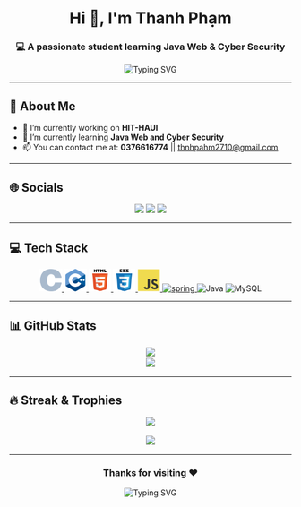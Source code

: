 <h1 align="center">Hi 👋, I'm Thanh Phạm</h1>
<h3 align="center">💻 A passionate student learning Java Web & Cyber Security</h3>

<p align="center">
  <img src="https://readme-typing-svg.demolab.com?font=Fira+Code&size=22&pause=1000&center=true&vCenter=true&width=435&lines=Welcome+to+my+GitHub!;Currently+learning+Java+Web+%26+Security;Love+Clean+Architecture+%2F+DDD+%2F+Backend" alt="Typing SVG" />
</p>

---

## 💫 **About Me**
- 🔭 I’m currently working on **HIT-HAUI**  
- 🌱 I’m currently learning **Java Web and Cyber Security**  
- 📫 You can contact me at: **0376616774** || [thnhpahm2710@gmail.com](mailto:thnhpahm2710@gmail.com)

---

## 🌐 **Socials**
<p align="center">
  <a href="https://www.facebook.com/thnhpahm2710"><img src="https://img.shields.io/badge/Facebook-%231877F2.svg?style=for-the-badge&logo=Facebook&logoColor=white"></a>
  <a href="https://www.instagram.com/thnhpahm2710"><img src="https://img.shields.io/badge/Instagram-%23E4405F.svg?style=for-the-badge&logo=Instagram&logoColor=white"></a>
  <a href="mailto:thnhpahm2710@gmail.com"><img src="https://img.shields.io/badge/Gmail-D14836?style=for-the-badge&logo=gmail&logoColor=white"></a>
</p>

---

## 💻 **Tech Stack**
<p align="center">
  <a href="https://www.cprogramming.com/" target="_blank"> <img src="https://raw.githubusercontent.com/devicons/devicon/master/icons/c/c-original.svg" alt="c" width="40" height="40"/> </a>
  <a href="https://www.w3schools.com/cpp/" target="_blank"> <img src="https://raw.githubusercontent.com/devicons/devicon/master/icons/cplusplus/cplusplus-original.svg" alt="cplusplus" width="40" height="40"/> </a>
  <a href="https://www.w3.org/html/" target="_blank"> <img src="https://raw.githubusercontent.com/devicons/devicon/master/icons/html5/html5-original-wordmark.svg" alt="html5" width="40" height="40"/> </a>
  <a href="https://www.w3schools.com/css/" target="_blank"> <img src="https://raw.githubusercontent.com/devicons/devicon/master/icons/css3/css3-original-wordmark.svg" alt="css3" width="40" height="40"/> </a>
  <a href="https://developer.mozilla.org/en-US/docs/Web/JavaScript" target="_blank"> <img src="https://raw.githubusercontent.com/devicons/devicon/master/icons/javascript/javascript-original.svg" alt="javascript" width="40" height="40"/> </a>
  <a href="https://spring.io/" target="_blank"> <img src="https://www.vectorlogo.zone/logos/springio/springio-icon.svg" alt="spring" width="40" height="40"/> </a>
  <img src="https://img.shields.io/badge/Java-ED8B00?style=for-the-badge&logo=openjdk&logoColor=white" alt="Java"/>
  <img src="https://img.shields.io/badge/MySQL-005C84?style=for-the-badge&logo=mysql&logoColor=white" alt="MySQL"/>
</p>

---

## 📊 **GitHub Stats**
<p align="center">
  <img src="https://github-readme-stats.vercel.app/api?username=thnhpahm2710&show_icons=true&theme=radical&hide_border=true&count_private=true" />
  <br>
  <img src="https://github-readme-stats.vercel.app/api/top-langs/?username=thnhpahm2710&layout=compact&theme=radical&hide_border=true&langs_count=8"/>
</p>

---

## 🔥 **Streak & Trophies**
<p align="center">
  <img src="https://github-readme-streak-stats.herokuapp.com/?user=thnhpahm2710&theme=radical&hide_border=true" />
</p>

<p align="center">
  <img src="https://github-profile-trophy.vercel.app/?username=thnhpahm2710&theme=radical&margin-w=15&no-frame=true" />
</p>

---

<h3 align="center">Thanks for visiting ❤️</h3>
<p align="center">
  <img src="https://readme-typing-svg.demolab.com?font=Fira+Code&weight=500&size=20&pause=1000&center=true&vCenter=true&width=435&lines=Have+a+great+day!+😊" alt="Typing SVG" />
</p>

